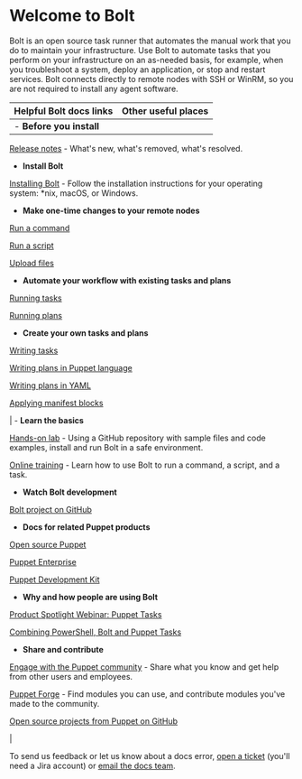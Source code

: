 # Welcome to Bolt

Bolt is an open source task runner that automates the manual work that you do to maintain your infrastructure. Use Bolt to automate tasks that you perform on your infrastructure on an as-needed basis, for example, when you troubleshoot a system, deploy an application, or stop and restart services. Bolt connects directly to remote nodes with SSH or WinRM, so you are not required to install any agent software.

|Helpful Bolt docs links|Other useful places|
|-----------------------|-------------------|
| -   **Before you install**

[Release notes](bolt_release_notes.md) - What's new, what's removed, what's resolved.


 -   **Install Bolt**

 [Installing Bolt](bolt_installing.md#) - Follow the installation instructions for your operating system: \*nix, macOS, or Windows.


 -   **Make one-time changes to your remote nodes**

 [Run a command](running_bolt_commands.md#) 

 [Run a script](running_bolt_commands.md#) 

 [Upload files](running_bolt_commands.md#) 


 -   **Automate your workflow with existing tasks and plans**

 [Running tasks](bolt_running_tasks.md#) 

 [Running plans](bolt_running_plans.md#) 


 -   **Create your own tasks and plans**

 [Writing tasks](writing_tasks.md#) 

 [Writing plans in Puppet language](writing_plans.md#) 

 [Writing plans in YAML](writing_yaml_plans.md#) 

 [Applying manifest blocks](applying_manifest_blocks.md#) 


 | -   **Learn the basics**

[Hands-on lab](https://github.com/puppetlabs/tasks-hands-on-lab#puppet-tasks-hands-on-lab) - Using a GitHub repository with sample files and code examples, install and run Bolt in a safe environment.

[Online training](https://learn.puppet.com/course/puppet-orchestration-bolt-and-tasks?_ga=2.158319738.1526297716.1533055277-261802629.1531434605) - Learn how to use Bolt to run a command, a script, and a task.


 -   **Watch Bolt development**

 [Bolt project on GitHub](https://github.com/puppetlabs/bolt) 


 -   **Docs for related Puppet products**

 [Open source Puppet](https://puppet.com/docs/puppet/latest/index.html) 

 [ Puppet Enterprise ](https://puppet.com/docs/pe/latest/pe_user_guide.html) 

 [Puppet Development Kit](https://puppet.com/docs/pdk/latest/pdk.html) 


 -   **Why and how people are using Bolt**

 [Product Spotlight Webinar: Puppet Tasks](https://puppet.com/resources/webinar/product-spotlight-webinar-puppet-taskstm) 

 [Combining PowerShell, Bolt and Puppet Tasks](https://puppet.com/blog/combining-powershell-bolt-and-puppet-tasks-part-1) 


 -   **Share and contribute**

[Engage with the Puppet community](https://puppet.com/community) - Share what you know and get help from other users and employees.

[Puppet Forge](https://forge.puppet.com) - Find modules you can use, and contribute modules you've made to the community.

 [Open source projects from Puppet on GitHub](https://github.com/puppetlabs/) 


 |

To send us feedback or let us know about a docs error, [open a ticket](https://tickets.puppetlabs.com/browse/DOCUMENT/?selectedTab=com.atlassian.jira.jira-projects-plugin:summary-panel) \(you'll need a Jira account\) or [email the docs team](mailto:docs@puppet.com).

